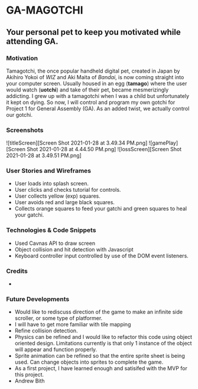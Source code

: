 # GA-MAGOTCHI 
## Your personal pet to keep you motivated while attending GA.

### Motivation
Tamagotchi, the once popular handheld digital pet, created in Japan by Akihiro Yokoi of *WIZ* and Aki Maita of *Bandai*, is now coming straight into your computer screen. Usually housed in an egg (**tamago**) where the user would watch (**uotchi**) and take of their pet, became mesmerizingly addicting. I grew up with a tamagotchi when I was a child but unfortunately it kept on dying. So now, I will control and program my own gotchi for Project 1 for General Assembly (GA). As an added twist, we actually control our gotchi.

### Screenshots

![titleScreen][Screen Shot 2021-01-28 at 3.49.34 PM.png]
![gamePlay][Screen Shot 2021-01-28 at 4.44.50 PM.png]
![lossScreen][Screen Shot 2021-01-28 at 3.49.51 PM.png]

### User Stories and Wireframes
- User loads into splash screen.
- User clicks and checks tutorial for controls.
- User collects yellow (exp) squares.
- User avoids red and large black squares.
- Collects orange squares to feed your gatchi and green squares to heal your gatchi.  
### Technologies & Code Snippets
- Used Cavnas API to draw screen
- Object collision and hit detection with Javascript 
- Keyboard controller input controlled by use of the DOM event listeners. 
### Credits
- 
### Future Developments
- Would like to rediscuss direction of the game to make an infinite side scroller, or some type of platformer. 
- I will have to get more familiar with tile mapping
- Refine collision detection. 
- Physics can be refined and I would like to refactor this code using object oriented design. Limitations currently is that only 1 instance of the object will appear and function properly.
- Sprite animation can be refined so that the entire sprite sheet is being used. Can change objects into sprites to complete the game. 
- As a first project, I have learned enough and satisifed with the MVP for this project. 
- Andrew Bith 